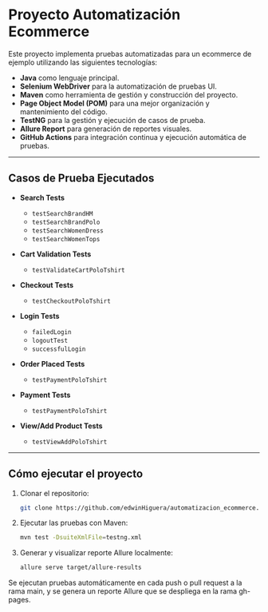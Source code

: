# Proyecto Automatización Ecommerce

Este proyecto implementa pruebas automatizadas para un ecommerce de ejemplo utilizando las siguientes tecnologías:

- **Java** como lenguaje principal.
- **Selenium WebDriver** para la automatización de pruebas UI.
- **Maven** como herramienta de gestión y construcción del proyecto.
- **Page Object Model (POM)** para una mejor organización y mantenimiento del código.
- **TestNG** para la gestión y ejecución de casos de prueba.
- **Allure Report** para generación de reportes visuales.
- **GitHub Actions** para integración continua y ejecución automática de pruebas.

---

## Casos de Prueba Ejecutados

- **Search Tests**
  - `testSearchBrandHM`
  - `testSearchBrandPolo`
  - `testSearchWomenDress`
  - `testSearchWomenTops`

- **Cart Validation Tests**
  - `testValidateCartPoloTshirt`

- **Checkout Tests**
  - `testCheckoutPoloTshirt`

- **Login Tests**
  - `failedLogin`
  - `logoutTest`
  - `successfulLogin`

- **Order Placed Tests**
  - `testPaymentPoloTshirt`

- **Payment Tests**
  - `testPaymentPoloTshirt`

- **View/Add Product Tests**
  - `testViewAddPoloTshirt`

---

## Cómo ejecutar el proyecto

1. Clonar el repositorio:
   ```bash
   git clone https://github.com/edwinHiguera/automatizacion_ecommerce.git

2. Ejecutar las pruebas con Maven:
   ```bash
   mvn test -DsuiteXmlFile=testng.xml

2. Generar y visualizar reporte Allure localmente:
   ```bash
   allure serve target/allure-results

Se ejecutan pruebas automáticamente en cada push o pull request a la rama main, y se genera un reporte Allure que se despliega en la rama gh-pages.
